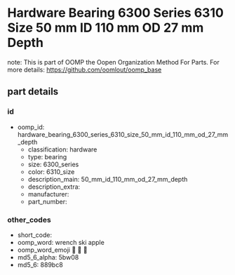 # Hardware Bearing 6300 Series 6310 Size 50 mm ID 110 mm OD 27 mm Depth  

note: This is part of OOMP the Oopen Organization Method For Parts. For more details: https://github.com/oomlout/oomp_base

##  part details





### id
* oomp_id: hardware_bearing_6300_series_6310_size_50_mm_id_110_mm_od_27_mm_depth
  * classification: hardware
  * type: bearing
  * size: 6300_series
  * color: 6310_size
  * description_main: 50_mm_id_110_mm_od_27_mm_depth
  * description_extra: 
  * manufacturer: 
  * part_number: 

### other_codes
* short_code: 
* oomp_word: wrench ski apple
* oomp_word_emoji :wrench: :ski: :apple:
* md5_6_alpha: 5bw08
* md5_6: 889bc8